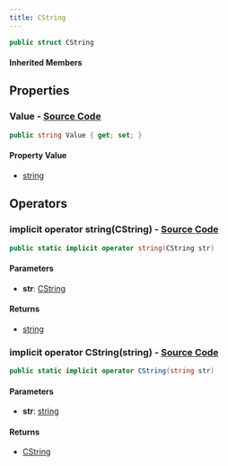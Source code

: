 ```yaml
---
title: CString
---
```


```csharp
public struct CString
```

#### Inherited Members

## Properties

### **Value** - [Source Code](https://github.com/swiftly-solution/swiftlys2/blob/main/managed/src/SwiftlyS2.Shared/Natives/Structs/CString.cs#L19)

```csharp
public string Value { get; set; }
```

#### Property Value

- [string](https://learn.microsoft.com/dotnet/api/system.string)

## Operators

### **implicit operator string(CString)** - [Source Code](https://github.com/swiftly-solution/swiftlys2/blob/main/managed/src/SwiftlyS2.Shared/Natives/Structs/CString.cs#L33)

```csharp
public static implicit operator string(CString str)
```

#### Parameters

- **str**: [CString](/docs/api/shared/natives/cstring)

#### Returns

- [string](https://learn.microsoft.com/dotnet/api/system.string)

### **implicit operator CString(string)** - [Source Code](https://github.com/swiftly-solution/swiftlys2/blob/main/managed/src/SwiftlyS2.Shared/Natives/Structs/CString.cs#L34)

```csharp
public static implicit operator CString(string str)
```

#### Parameters

- **str**: [string](https://learn.microsoft.com/dotnet/api/system.string)

#### Returns

- [CString](/docs/api/shared/natives/cstring)

